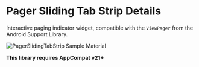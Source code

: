 # Pager Sliding Tab Strip Details

Interactive paging indicator widget, compatible with the `ViewPager` from the
Android Support Library.

![PagerSlidingTabStrip Sample Material](https://raw.githubusercontent.com/jamesmontemagno/PagerSlidingTabStrip-for-Xamarin.Android/master/art/material_tabs.gif)

**This library requires AppCompat v21+**